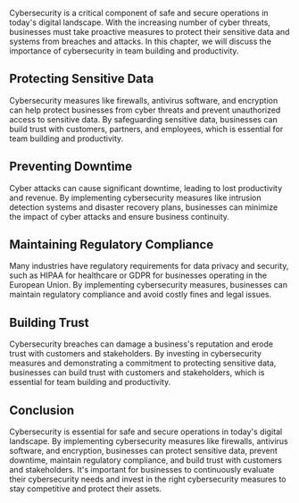
Cybersecurity is a critical component of safe and secure operations in today's digital landscape. With the increasing number of cyber threats, businesses must take proactive measures to protect their sensitive data and systems from breaches and attacks. In this chapter, we will discuss the importance of cybersecurity in team building and productivity.

Protecting Sensitive Data
-------------------------

Cybersecurity measures like firewalls, antivirus software, and encryption can help protect businesses from cyber threats and prevent unauthorized access to sensitive data. By safeguarding sensitive data, businesses can build trust with customers, partners, and employees, which is essential for team building and productivity.

Preventing Downtime
-------------------

Cyber attacks can cause significant downtime, leading to lost productivity and revenue. By implementing cybersecurity measures like intrusion detection systems and disaster recovery plans, businesses can minimize the impact of cyber attacks and ensure business continuity.

Maintaining Regulatory Compliance
---------------------------------

Many industries have regulatory requirements for data privacy and security, such as HIPAA for healthcare or GDPR for businesses operating in the European Union. By implementing cybersecurity measures, businesses can maintain regulatory compliance and avoid costly fines and legal issues.

Building Trust
--------------

Cybersecurity breaches can damage a business's reputation and erode trust with customers and stakeholders. By investing in cybersecurity measures and demonstrating a commitment to protecting sensitive data, businesses can build trust with customers and stakeholders, which is essential for team building and productivity.

Conclusion
----------

Cybersecurity is essential for safe and secure operations in today's digital landscape. By implementing cybersecurity measures like firewalls, antivirus software, and encryption, businesses can protect sensitive data, prevent downtime, maintain regulatory compliance, and build trust with customers and stakeholders. It's important for businesses to continuously evaluate their cybersecurity needs and invest in the right cybersecurity measures to stay competitive and protect their assets.

